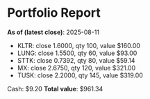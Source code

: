 # Portfolio Report
**As of (latest close)**: 2025-08-11

- KLTR: close 1.6000, qty 100, value $160.00
- LUNG: close 1.5500, qty 60, value $93.00
- STTK: close 0.7392, qty 80, value $59.14
- MX: close 2.6750, qty 120, value $321.00
- TUSK: close 2.2000, qty 145, value $319.00

Cash: $9.20
**Total value**: $961.34